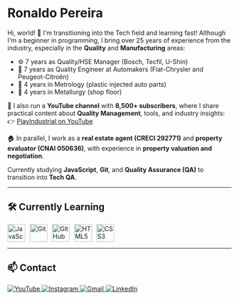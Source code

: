 # Ronaldo Pereira

Hi, world! 👋 I'm transitioning into the Tech field and learning fast! Although I'm a beginner in programming, I bring over 25 years of experience from the industry, especially in the **Quality** and **Manufacturing** areas:

- ⚙️ 7 years as Quality/HSE Manager (Bosch, Tecfil, U-Shin)
- 🚗 7 years as Quality Engineer at Automakers (Fiat-Chrysler and Peugeot-Citroën)
- 🧪 4 years in Metrology (plastic injected auto parts)
- 🔩 4 years in Metallurgy (shop floor)

🎥 I also run a **YouTube channel** with **8,500+ subscribers**, where I share practical content about **Quality Management**, tools, and industry insights:  
👉 [PlayIndustrial on YouTube](https://www.youtube.com/@PlayIndustrial)

🏠 In parallel, I work as a **real estate agent (CRECI 292771)** and **property evaluator (CNAI 050636)**, with experience in **property valuation and negotiation**.

Currently studying **JavaScript**, **Git**, and **Quality Assurance (QA)** to transition into **Tech QA**.

---

## 🛠️ Currently Learning

<div style="display: flex; gap: 10px; align-items: center;">
  <img src="https://cdn.jsdelivr.net/gh/devicons/devicon@latest/icons/javascript/javascript-original.svg" height="40" alt="JavaScript"/>
  <img src="https://cdn.jsdelivr.net/gh/devicons/devicon@latest/icons/git/git-original-wordmark.svg" height="40" alt="Git"/>
  <img src="https://cdn.jsdelivr.net/gh/devicons/devicon@latest/icons/github/github-original-wordmark.svg" height="40" alt="GitHub"/>
  <img src="https://cdn.jsdelivr.net/gh/devicons/devicon@latest/icons/html5/html5-original.svg" height="40" alt="HTML5"/>
  <img src="https://cdn.jsdelivr.net/gh/devicons/devicon@latest/icons/css3/css3-original.svg" height="40" alt="CSS3"/>
</div>

---

## 📫 Contact

<div>
  <a href="https://www.youtube.com/@PlayIndustrial" target="_blank">
    <img src="https://img.shields.io/badge/YouTube-FF0000?style=for-the-badge&logo=youtube&logoColor=white" alt="YouTube"/>
  </a>
  <a href="https://www.instagram.com/imoblima/" target="_blank">
    <img src="https://img.shields.io/badge/Instagram-%23E4405F?style=for-the-badge&logo=instagram&logoColor=white" alt="Instagram"/>
  </a>
  <a href="mailto:ronaldo.lp.oficial@gmail.com">
    <img src="https://img.shields.io/badge/Gmail-D14836?style=for-the-badge&logo=gmail&logoColor=white" alt="Gmail"/>
  </a>
  <a href="https://www.linkedin.com/in/qualidade-sqe-lean-eqf-fmea-vda-auditor-iso/" target="_blank">
    <img src="https://img.shields.io/badge/LinkedIn-%230077B5?style=for-the-badge&logo=linkedin&logoColor=white" alt="LinkedIn"/>
  </a>   
</div>
